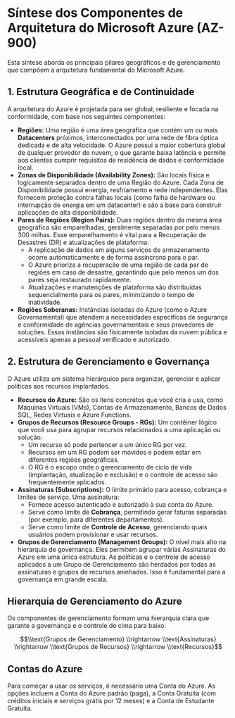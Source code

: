 # **Síntese dos Componentes de Arquitetura do Microsoft Azure (AZ-900)**

Esta síntese aborda os principais pilares geográficos e de gerenciamento que compõem a arquitetura fundamental do Microsoft Azure.

## **1\. Estrutura Geográfica e de Continuidade**

A arquitetura do Azure é projetada para ser global, resiliente e focada na conformidade, com base nos seguintes componentes:

* **Regiões:** Uma região é uma área geográfica que contém um ou mais **Datacenters** próximos, interconectados por uma rede de fibra óptica dedicada e de alta velocidade. O Azure possui a maior cobertura global de qualquer provedor de nuvem, o que garante baixa latência e permite aos clientes cumprir requisitos de residência de dados e conformidade local.  
* **Zonas de Disponibilidade (Availability Zones):** São locais física e logicamente separados dentro de uma Região do Azure. Cada Zona de Disponibilidade possui energia, resfriamento e rede independentes. Elas fornecem proteção contra falhas locais (como falha de hardware ou interrupção de energia em um datacenter) e são a base para construir aplicações de alta disponibilidade.  
* **Pares de Regiões (Region Pairs):** Duas regiões dentro da mesma área geográfica são emparelhadas, geralmente separadas por pelo menos 300 milhas. Esse emparelhamento é vital para a Recuperação de Desastres (DR) e atualizações de plataforma:  
  * A replicação de dados em alguns serviços de armazenamento ocorre automaticamente e de forma assíncrona para o par.  
  * O Azure prioriza a recuperação de uma região de cada par de regiões em caso de desastre, garantindo que pelo menos um dos pares seja restaurado rapidamente.  
  * Atualizações e manutenções de plataforma são distribuídas sequencialmente para os pares, minimizando o tempo de inatividade.  
* **Regiões Soberanas:** Instâncias isoladas do Azure (como o Azure Governamental) que atendem a necessidades específicas de segurança e conformidade de agências governamentais e seus provedores de soluções. Essas instâncias são fisicamente isoladas da nuvem pública e acessíveis apenas a pessoal verificado e autorizado.

## **2\. Estrutura de Gerenciamento e Governança**

O Azure utiliza um sistema hierárquico para organizar, gerenciar e aplicar políticas aos recursos implantados.

* **Recursos do Azure:** São os itens concretos que você cria e usa, como Máquinas Virtuais (VMs), Contas de Armazenamento, Bancos de Dados SQL, Redes Virtuais e Azure Functions.  
* **Grupos de Recursos (Resource Groups \- RGs):** Um contêiner lógico que você usa para agrupar recursos relacionados a uma aplicação ou solução.  
  * Um recurso só pode pertencer a um único RG por vez.  
  * Recursos em um RG podem ser movidos e podem estar em diferentes regiões geográficas.  
  * O RG é o escopo onde o gerenciamento de ciclo de vida (implantação, atualização e exclusão) e o controle de acesso são frequentemente aplicados.  
* **Assinaturas (Subscriptions):** O limite primário para acesso, cobrança e limites de serviço. Uma assinatura:  
  * Fornece acesso autenticado e autorizado à sua conta do Azure.  
  * Serve como limite de **Cobrança**, permitindo gerar faturas separadas (por exemplo, para diferentes departamentos).  
  * Serve como limite de **Controle de Acesso**, gerenciando quais usuários podem provisionar e usar recursos.  
* **Grupos de Gerenciamento (Management Groups):** O nível mais alto na hierarquia de governança. Eles permitem agrupar várias Assinaturas do Azure em uma única estrutura. As políticas e o controle de acesso aplicados a um Grupo de Gerenciamento são herdados por todas as assinaturas e grupos de recursos aninhados. Isso é fundamental para a governança em grande escala.

## **Hierarquia de Gerenciamento do Azure**

Os componentes de gerenciamento formam uma hierarquia clara que garante a governança e o controle de cima para baixo:

$$\\text{Grupos de Gerenciamento} \\rightarrow \\text{Assinaturas} \\rightarrow \\text{Grupos de Recursos} \\rightarrow \\text{Recursos}$$

## **Contas do Azure**

Para começar a usar os serviços, é necessário uma Conta do Azure. As opções incluem a Conta do Azure padrão (paga), a Conta Gratuita (com créditos iniciais e serviços grátis por 12 meses) e a Conta de Estudante Gratuita.